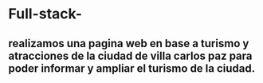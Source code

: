 # Full-stack-
## realizamos una pagina web en base a turismo y atracciones de la ciudad de villa carlos paz para poder informar y ampliar el turismo de la ciudad.

